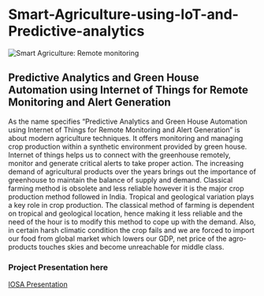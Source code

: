 # Smart-Agriculture-using-IoT-and-Predictive-analytics
![Smart Agriculture: Remote monitoring](/Smart_City.jpg?raw=true )
## Predictive Analytics and  Green House Automation using  Internet of Things for Remote  Monitoring and Alert  Generation

As the name specifies “Predictive Analytics and Green House Automation using Internet of Things for Remote Monitoring and Alert Generation” is about modern agriculture techniques. It offers monitoring and managing crop production within a synthetic environment provided by green house. Internet of things helps us to connect with the greenhouse remotely, monitor and generate critical alerts to take proper action. The increasing demand of agricultural products over the years brings out the importance of greenhouse to maintain the balance of supply and demand. Classical farming method is obsolete and less reliable however it is the major crop production method followed in India. Tropical and geological variation plays a key role in crop production. The classical method of farming is dependent on tropical and geological location, hence making it less reliable and the need of the hour is to modify this method to cope up with the demand. Also, in certain harsh climatic condition the crop fails and we are forced to import our food from global market which lowers our GDP, net price of the agro-products touches skies and become unreachable for middle class.

### Project Presentation here
[IOSA Presentation](https://prezi.com/wtm4oijqyj_9/final-predictive-analytics-and-green-house-automation-using-internet-of-things-for-remote-monitoring-and-alert-generation/)
